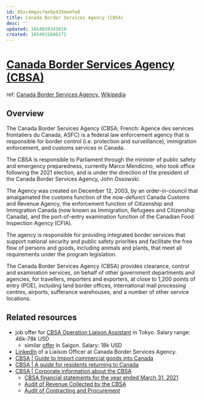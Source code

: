 ```yaml
---
id: 85xc4mgas7qe9p435memfe8
title: Canada Border Services Agency (CBSA)
desc: ''
updated: 1654920345019
created: 1654915606172
---
```

# [Canada Border Services Agency (CBSA)](https://www.cbsa-asfc.gc.ca/agency-agence/menu-eng.html)

ref: [Canada Border Services Agency](https://www.cbsa-asfc.gc.ca/agency-agence/menu-eng.html), [Wikipedia](https://en.wikipedia.org/wiki/Canada_Border_Services_Agency)

## Overview

The Canada Border Services Agency (CBSA; French: Agence des services frontaliers du Canada, ASFC) is a federal law enforcement agency that is responsible for border control (i.e. protection and surveillance), immigration enforcement, and customs services in Canada.

The CBSA is responsible to Parliament through the minister of public safety and emergency preparedness, currently Marco Mendicino, who took office following the 2021 election, and is under the direction of the president of the Canada Border Services Agency, John Ossowski.

The Agency was created on December 12, 2003, by an order-in-council that amalgamated the customs function of the now-defunct Canada Customs and Revenue Agency, the enforcement function of Citizenship and Immigration Canada (now known as Immigration, Refugees and Citizenship Canada), and the port-of-entry examination function of the Canadian Food Inspection Agency (CFIA).

The agency is responsible for providing integrated border services that support national security and public safety priorities and facilitate the free flow of persons and goods, including animals and plants, that meet all requirements under the program legislation.

The Canada Border Services Agency (CBSA) provides clearance, control and examination services, on behalf of other government departments and agencies, for travellers, importers and exporters, at close to 1,200 points of entry (POE), including land border offices, international mail processing centres, airports, sufferance warehouses, and a number of other service locations.

## Related resources

- job offer for [CBSA Operation Liaison Assistant](https://www.canadainternational.gc.ca/japan-japon/offices-bureaux/2019-11-LE-06.aspx?lang=en) in Tokyo. Salary range: 46k-78k USD
    - similar [offer](https://www.facebook.com/100064631354245/posts/394178952746480/?d=n) in Saigon. Salary: 18k USD
- [LinkedIn](https://ca.linkedin.com/in/jason-salituri-43116397) of a Liaison Officer at Canada Border Services Agency.
- [CBSA | Guide to Import commercial goods into Canada](https://www.cbsa-asfc.gc.ca/import/guide-eng.html)
- [CBSA | A guide for residents returning to Canada](https://www.cbsa-asfc.gc.ca/travel-voyage/declare-eng.html)
- [CBSA | Corporate information about the CBSA](https://www.cbsa-asfc.gc.ca/agency-agence/reports-rapports/menu-eng.html)
    - [CBSA financial statements for the year ended March 31, 2021](https://www.cbsa-asfc.gc.ca/agency-agence/reports-rapports/fs-ef/2021/dpr-rpp-eng.html)
    - [Audit of Revenue Collected by the CBSA](https://www.cbsa-asfc.gc.ca/agency-agence/reports-rapports/ae-ve/2019/ac-arp-eng.html)
    - [Audit of Contracting and Procurement](https://www.cbsa-asfc.gc.ca/agency-agence/reports-rapports/ae-ve/2017/cp-apm-eng.html)